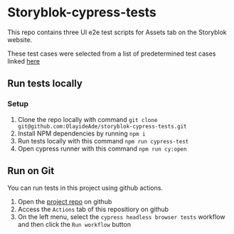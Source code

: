 # Storyblok-cypress-tests

This repo contains three UI e2e test scripts for Assets tab on the Storyblok website.

These test cases were selected from a list of predetermined test cases linked [here](https://docs.google.com/spreadsheets/d/1pQH-Can5UFLngKuS90MRzOTei8llqIv7wCGqMmK6vww/edit#gid=0)

## Run tests locally
### Setup
1. Clone the repo locally with command `git clone git@github.com:OlayideAde/storyblok-cypress-tests.git`
2. Install NPM dependencies by running `npm i`
3. Run tests locally with this command `npm run cypress-test`
4. Open cypress runner with this command `npm run cy:open`

## Run on Git
You can run tests in this project using github actions.
1. Open the [project repo](https://github.com/OlayideAde/storyblok-cypress-tests) on github
2. Access the `Actions` tab of this repositiory on github
3. On the left menu, select the `cypress headless browser tests` workflow and then click the  `Run workflow` button
